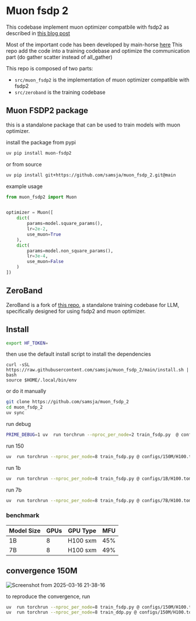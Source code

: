 # Muon fsdp 2

This codebase implement muon optimizer compatbile with fsdp2 as described in [this blog post](https://main-horse.github.io/posts/parallelizing-muon/)

Most of the important code has been developed by main-horse [here](https://gist.github.com/main-horse/7314170780e36f7443d1926418d75823)
This repo add the code into a training codebase and optimize the communication part (do gather scatter instead of all_gather)


This repo is composed of two parts:

- `src/muon_fsdp2` is the implementation of muon optimizer compatible with fsdp2
- `src/zeroband` is the training codebase

## Muon FSDP2 package

this is a standalone package that can be used to train models with muon optimizer. 

install the package from pypi

```bash
uv pip install muon-fsdp2
```

or from source

```bash
uv pip install git+https://github.com/samsja/muon_fsdp_2.git@main
```


example usage

```python
from muon_fsdp2 import Muon


optimizer = Muon([
    dict(
        params=model.square_params(),
        lr=2e-2,
        use_muon=True
    ),
    dict(
        params=model.non_square_params(),
        lr=3e-4,
        use_muon=False
    )
])

```

## ZeroBand

ZeroBand is a fork of [this repo](https://github.com/PrimeIntellect-ai/prime), a standalone training codebase for LLM, specifically designed for using fsdp2 and muon optimizer.


## Install

```bash
export HF_TOKEN=
```

then use the default install script to install the dependencies

```
curl -sSL https://raw.githubusercontent.com/samsja/muon_fsdp_2/main/install.sh | bash
source $HOME/.local/bin/env

```

or do it manually

```bash
git clone https://github.com/samsja/muon_fsdp_2
cd muon_fsdp_2
uv sync
```

run debug

```bash
PRIME_DEBUG=1 uv  run torchrun --nproc_per_node=2 train_fsdp.py  @ configs/debug/normal.toml
```

run 150

```bash
uv  run torchrun --nproc_per_node=8 train_fsdp.py @ configs/150M/H100.toml
```

run 1b 

```bash
uv  run torchrun --nproc_per_node=8 train_fsdp.py @ configs/1B/H100.toml
```

run 7b

```bash
uv  run torchrun --nproc_per_node=8 train_fsdp.py @ configs/7B/H100.toml
```

### benchmark

| Model Size | GPUs | GPU Type | MFU |
|------------|------|----------|-----|
| 1B         | 8    | H100 sxm | 45% |
| 7B         | 8    | H100 sxm | 49% |


## convergence 150M

![Screenshot from 2025-03-16 21-38-16](https://github.com/user-attachments/assets/5b93ec21-3e71-4f66-be47-7e07bc88c77e)


to reproduce the convergence, run
```bash
uv  run torchrun --nproc_per_node=8 train_fsdp.py @ configs/150M/H100.toml
uv  run torchrun --nproc_per_node=8 train_ddp.py @ configs/150M/H100.toml
```
